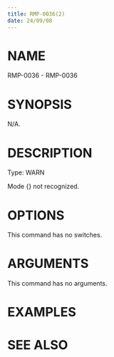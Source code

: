 ```yaml
---
title: RMP-0036(2)
date: 24/09/08
---
```


# NAME

RMP-0036 - RMP-0036

# SYNOPSIS

N/A.

# DESCRIPTION

Type: WARN

Mode {} not recognized.

# OPTIONS

This command has no switches.

# ARGUMENTS

This command has no arguments.

# EXAMPLES

# SEE ALSO
